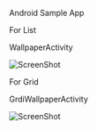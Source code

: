 


Android Sample App

For List

WallpaperActivity

![ScreenShot](https://dl.dropboxusercontent.com/u/83669745/images/list.png)

For Grid

GrdiWallpaperActivity


![ScreenShot](https://dl.dropboxusercontent.com/u/83669745/images/grid.png)

